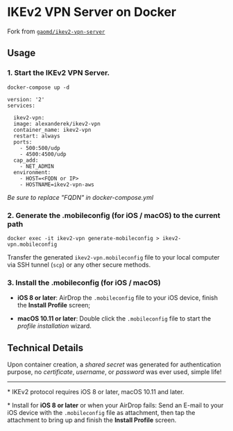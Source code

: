 # IKEv2 VPN Server on Docker

Fork from [`gaomd/ikev2-vpn-server`](https://hub.docker.com/r/gaomd/ikev2-vpn-server/)

## Usage

### 1. Start the IKEv2 VPN Server.

    docker-compose up -d

    version: '2'
    services:

      ikev2-vpn:
      image: alexanderek/ikev2-vpn
      container_name: ikev2-vpn
      restart: always
      ports:
        - 500:500/udp
        - 4500:4500/udp
      cap_add:
        - NET_ADMIN
      environment:
        - HOST=<FQDN or IP>
        - HOSTNAME=ikev2-vpn-aws


  *Be sure to replace "FQDN" in docker-compose.yml*

### 2. Generate the .mobileconfig (for iOS / macOS) to the current path

    docker exec -it ikev2-vpn generate-mobileconfig > ikev2-vpn.mobileconfig

Transfer the generated `ikev2-vpn.mobileconfig` file to your local computer via SSH tunnel (`scp`) or any other secure methods.

### 3. Install the .mobileconfig (for iOS / macOS)

- **iOS 8 or later**: AirDrop the `.mobileconfig` file to your iOS device, finish the **Install Profile** screen;

- **macOS 10.11 or later**: Double click the `.mobileconfig` file to start the *profile installation* wizard.

## Technical Details

Upon container creation, a *shared secret* was generated for authentication purpose, no *certificate*, *username*, or *password* was ever used, simple life!

---

\* IKEv2 protocol requires iOS 8 or later, macOS 10.11 and later.

\* Install for **iOS 8 or later** or when your AirDrop fails: Send an E-mail to your iOS device with the `.mobileconfig` file as attachment, then tap the attachment to bring up and finish the **Install Profile** screen.
